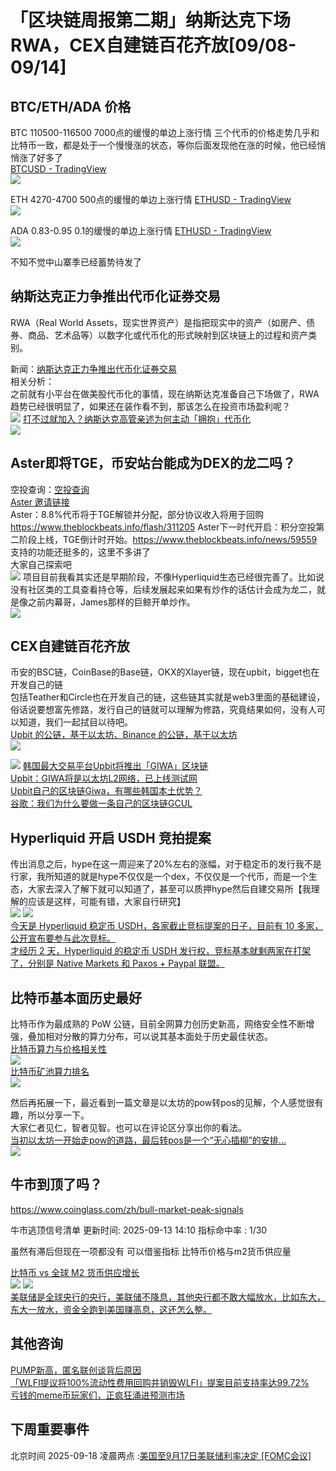 # 「区块链周报第二期」纳斯达克下场RWA，CEX自建链百花齐放[09/08-09/14]
## BTC/ETH/ADA 价格

BTC 110500-116500 7000点的缓慢的单边上涨行情
三个代币的价格走势几乎和比特币一致，都是处于一个慢慢涨的状态，等你后面发现他在涨的时候，他已经悄悄涨了好多了  
[BTCUSD - TradingView](https://cn.tradingview.com/chart/YXZixbKv/?symbol=BTC)  
![](/imgs/web3/blockchain-weekly-report/2025-09-08/btc.png)  

ETH 4270-4700 500点的缓慢的单边上涨行情
[ETHUSD - TradingView](https://cn.tradingview.com/chart/YXZixbKv/?symbol=BTC)  
![](/imgs/web3/blockchain-weekly-report/2025-09-08/eth.png)  

ADA 0.83-0.95 0.1的缓慢的单边上涨行情
[ETHUSD - TradingView](https://cn.tradingview.com/chart/YXZixbKv/?symbol=BTC)  
![](/imgs/web3/blockchain-weekly-report/2025-09-08/ada.png)  

不知不觉中山寨季已经蓄势待发了

## 纳斯达克正力争推出代币化证券交易
RWA（Real World Assets，现实世界资产）是指把现实中的资产（如房产、债券、商品、艺术品等）以数字化或代币化的形式映射到区块链上的过程和资产类别。  

新闻：[纳斯达克正力争推出代币化证券交易](https://www.theblockbeats.info/flash/311335)  
相关分析：    
之前就有小平台在做美股代币化的事情，现在纳斯达克准备自己下场做了，RWA趋势已经很明显了，如果还在装作看不到，那该怎么在投资市场盈利呢？    
![](/imgs/web3/blockchain-weekly-report/2025-09-08/nasdaq.png)
[打不过就加入？纳斯达克高管亲述为何主动「拥抱」代币化](https://www.theblockbeats.info/news/59574)  
![](/imgs/web3/blockchain-weekly-report/2025-09-08/blockbeat.png)
## Aster即将TGE，币安站台能成为DEX的龙二吗？
空投查询：[空投查询](https://www.asterdex.com/zh-CN/airdrop)  
[Aster 邀请链接](https://www.asterdex.com/zh-CN/referral/da2345)  
Aster：8.8%代币将于TGE解锁并分配，部分协议收入将用于回购  https://www.theblockbeats.info/flash/311205
Aster下一时代开启：积分空投第二阶段上线，TGE倒计时开始。https://www.theblockbeats.info/news/59559
支持的功能还挺多的，这里不多讲了  
大家自己探索吧  
![](/imgs/web3/blockchain-weekly-report/2025-09-08/aster-funs.png)
项目目前我看其实还是早期阶段，不像Hyperliquid生态已经很完善了。比如说没有社区类的工具查看持仓等，后续发展起来如果有炒作的话估计会成为龙二，就是像之前内幕哥，James那样的巨鲸开单炒作。  
![](/imgs/web3/blockchain-weekly-report/2025-09-08/aster-2.png)
## CEX自建链百花齐放
币安的BSC链，CoinBase的Base链，OKX的Xlayer链，现在upbit，bigget也在开发自己的链  
包括Teather和Circle也在开发自己的链，这些链其实就是web3里面的基础建设，俗话说要想富先修路，发行自己的链就可以理解为修路，究竟结果如何，没有人可以知道，我们一起拭目以待吧。  
[Upbit 的公链，基于以太坊、Binance 的公链，基于以太坊](https://x.com/_FORAB/status/1965235605115470169)  
![](/imgs/web3/blockchain-weekly-report/2025-09-08/chains.png)

![](/imgs/web3/blockchain-weekly-report/2025-09-08/list-of-chains-owned-by-cexs.png)
[韩国最大交易平台Upbit将推出「GIWA」区块链](https://www.theblockbeats.info/flash/311300)  
[Upbit：GIWA将是以太坊L2网络，已上线测试网](https://www.theblockbeats.info/flash/311334)  
[Upbit自己的区块链Giwa，有哪些韩国本土优势？](https://www.theblockbeats.info/news/59575)  
[谷歌：我们为什么要做一条自己的区块链GCUL](https://www.theblockbeats.info/news/59444)  


## Hyperliquid 开启 USDH 竞拍提案
传出消息之后，hype在这一周迎来了20%左右的涨幅，对于稳定币的发行我不是行家，我所知道的就是hype不仅仅是一个dex，不仅仅是一个代币，而是一个生态，大家去深入了解下就可以知道了，甚至可以质押hype然后自建交易所【我理解的应该是这样，可能有错，大家自行研究】  
![](/imgs/web3/blockchain-weekly-report/2025-09-08/hype.png)
![](/imgs/web3/blockchain-weekly-report/2025-09-08/usdh.png)  
[今天是 Hyperliquid 稳定币 USDH，各家截止竞标提案的日子，目前有 10 多家，公开宣布要参与此次竞标。](https://x.com/_FORAB/status/1965615548164952405)   
[才经历 2 天，Hyperliquid 的稳定币 USDH 发行权，竞标基本就剩两家在打架了，分别是 Native Markets 和 Paxos + Paypal 联盟。](https://x.com/_FORAB/status/1966429677838532747)  


## 比特币基本面历史最好
比特币作为最成熟的 PoW 公链，目前全网算力创历史新高，网络安全性不断增强，叠加相对分散的算力分布，可以说其基本面处于历史最佳状态。  
[比特币算力与价格相关性](https://www.coinglass.com/zh/pro/i/bitcoin-hashrate-price-comparison)  
![](/imgs/web3/blockchain-weekly-report/2025-09-08/bitcoin-hashrate-price-comparison.png)  
[比特币矿池算力排名](https://www.oklink.com/zh-hans/bitcoin/pool-list)  
![](/imgs/web3/blockchain-weekly-report/2025-09-08/btc-pool-list.png)

然后再拓展一下，最近看到一篇文章是以太坊的pow转pos的见解，个人感觉很有趣，所以分享一下。    
大家仁者见仁，智者见智。也可以在评论区分享出你的看法。  
[当初以太坊一开始走pow的道路，最后转pos是一个“无心插柳”的安排...](https://x.com/lanhubiji/status/1964571346035494963)    
![](/imgs/web3/blockchain-weekly-report/2025-09-08/eth-pow-to-pos.png)  

## 牛市到顶了吗？

https://www.coinglass.com/zh/bull-market-peak-signals

牛市逃顶信号清单
更新时间: 2025-09-13 14:10
指标命中率 : 1/30

虽然有滞后但现在一项都没有 可以借鉴指标 比特币价格与m2货币供应量

[比特币 vs 全球 M2 货币供应增长](https://www.coinglass.com/zh/pro/i/bitcoin-m2-supply-growth)  
![](/imgs/web3/blockchain-weekly-report/2025-09-08/btc-and-m2.png)
![](/imgs/web3/blockchain-weekly-report/2025-09-08/fish.png)  
[美联储是全球央行的央行，美联储不降息，其他央行都不敢大幅放水，比如东大，东大一放水，资金全跑到美国赚高息，这还怎么整。](https://x.com/Billions_2022_/status/1966306082449703201)  
## 其他咨询
[PUMP新高，匿名联创谈背后原因](https://www.theblockbeats.info/news/59616)  
[「WLFI提议将100%流动性费用回购并销毁WLFI」提案目前支持率达99.72%](https://www.theblockbeats.info/flash/312175)  
[亏钱的meme币玩家们，正疯狂涌进预测市场](https://www.theblockbeats.info/news/59594)  

## 下周重要事件
北京时间 2025-09-18 凌晨两点 :[美国至9月17日美联储利率决定 [FOMC会议]](https://rili.jin10.com/day/2025-09-18)


